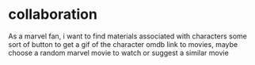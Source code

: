 # collaboration
As a marvel fan, i want to find materials associated with characters
some sort of button to get a gif of the character
omdb link to movies, maybe choose a random marvel movie to watch or suggest a similar movie
